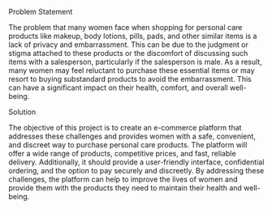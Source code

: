 Problem Statement

The problem that many women face when shopping for personal care products like makeup, body lotions, pills, pads, and other similar items is a lack of privacy and embarrassment. This can be due to the judgment or stigma attached to these products or the discomfort of discussing such items with a salesperson, particularly if the salesperson is male. As a result, many women may feel reluctant to purchase these essential items or may resort to buying substandard products to avoid the embarrassment. This can have a significant impact on their health, comfort, and overall well-being.

Solution

The objective of this project is to create an e-commerce platform that addresses these challenges and provides women with a safe, convenient, and discreet way to purchase personal care products. The platform will offer a wide range of products, competitive prices, and fast, reliable delivery. Additionally, it should provide a user-friendly interface, confidential ordering, and the option to pay securely and discreetly. By addressing these challenges, the platform can help to improve the lives of women and provide them with the products they need to maintain their health and well-being.
